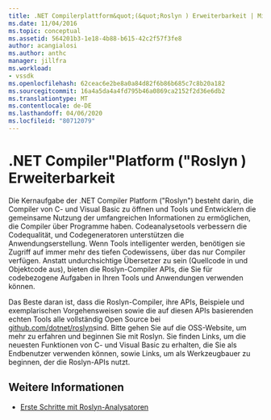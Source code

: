 ```yaml
---
title: .NET Compilerplattform&quot;(&quot;Roslyn ) Erweiterbarkeit | Microsoft Docs
ms.date: 11/04/2016
ms.topic: conceptual
ms.assetid: 564201b3-1e18-4b88-b615-42c2f57f3fe8
author: acangialosi
ms.author: anthc
manager: jillfra
ms.workload:
- vssdk
ms.openlocfilehash: 62ceac6e2be8a0a84d82f6b86b685c7c8b20a182
ms.sourcegitcommit: 16a4a5da4a4fd795b46a0869ca2152f2d36e6db2
ms.translationtype: MT
ms.contentlocale: de-DE
ms.lasthandoff: 04/06/2020
ms.locfileid: "80712079"
---
```

# <a name="net-compiler-platform-quotroslynquot-extensibility"></a>.NET Compiler&quot;Platform (&quot;Roslyn ) Erweiterbarkeit
Die Kernaufgabe der .NET Compiler Platform ("Roslyn") besteht darin, die Compiler von C- und Visual Basic zu öffnen und Tools und Entwicklern die gemeinsame Nutzung der umfangreichen Informationen zu ermöglichen, die Compiler über Programme haben. Codeanalysetools verbessern die Codequalität, und Codegeneratoren unterstützen die Anwendungserstellung. Wenn Tools intelligenter werden, benötigen sie Zugriff auf immer mehr des tiefen Codewissens, über das nur Compiler verfügen. Anstatt undurchsichtige Übersetzer zu sein (Quellcode in und Objektcode aus), bieten die Roslyn-Compiler APIs, die Sie für codebezogene Aufgaben in Ihren Tools und Anwendungen verwenden können.

 Das Beste daran ist, dass die Roslyn-Compiler, ihre APIs, Beispiele und exemplarischen Vorgehensweisen sowie die auf diesen APIs basierenden echten Tools alle vollständig Open Source bei [github.com/dotnet/roslyn](https://github.com/dotnet/Roslyn)sind. Bitte gehen Sie auf die OSS-Website, um mehr zu erfahren und beginnen Sie mit Roslyn. Sie finden Links, um die neuesten Funktionen von C- und Visual Basic zu erhalten, die Sie als Endbenutzer verwenden können, sowie Links, um als Werkzeugbauer zu beginnen, der die Roslyn-APIs nutzt.

## <a name="see-also"></a>Weitere Informationen
- [Erste Schritte mit Roslyn-Analysatoren](../extensibility/getting-started-with-roslyn-analyzers.md)
